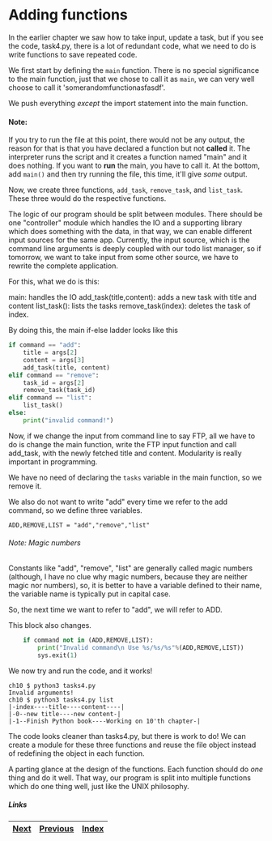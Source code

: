 # Adding functions

In the earlier chapter we saw how to take input, update a task, but if you see the code, task4.py, there is a lot of redundant code, what we need to do is write functions to save repeated code.

We first start by defining the `main` function. There is no special significance to the main function, just that we chose to call it as `main`, we can very well choose to call it 'somerandomfunctionasfasdf'.

We push everything _except_ the import statement into the main function.

#### Note: 
If you try to run the file at this point, there would not be any output, the reason for that is that you have declared a function but not **called** it. The interpreter runs the script and it creates a function named "main" and it does nothing. If you want to **run** the main, you have to call it. At the bottom, add `main()` and then try running the file, this time, it'll give _some_ output. 

Now, we create three functions, `add_task`, `remove_task`, and `list_task`. These three would do the respective functions.

The logic of our program should be split between modules. There should be one "controller" module which handles the IO and a supporting library which does something with the data, in that way, we can enable different input sources for the same app. Currently, the input source, which is the command line arguments is deeply coupled with our todo list manager, so if tomorrow, we want to take input from some other source, we have to rewrite the complete application.

For this, what we do is this:

main: handles the IO
add_task(title,content): adds a new task with title and content
list_task(): lists the tasks
remove_task(index): deletes the task of index.

By doing this, the main if-else ladder looks like this

```python
if command == "add":
    title = args[2]
    content = args[3]
    add_task(title, content)
elif command == "remove":
    task_id = args[2]
    remove_task(task_id)
elif command == "list": 
    list_task()
else:
    print("invalid command!")
```

Now, if we change the input from command line to say FTP, all we have to do is change the main function, write the FTP input function and call add_task, with the newly fetched title and content. Modularity is really important in programming.

We have no need of declaring the `tasks` variable in the main function, so we remove it.

We also do not want to write "add" every time we refer to the add command, so we define three variables.

    ADD,REMOVE,LIST = "add","remove","list"

###### Note: Magic numbers
Constants like "add", "remove", "list" are generally called magic numbers (although, I have no clue why magic numbers, because they are neither magic nor numbers), so, it is better to have a variable defined to their name, the variable name is typically put in capital case.

So, the next time we want to refer to "add", we will refer to ADD.

This block also changes.

```python
    if command not in (ADD,REMOVE,LIST):
        print("Invalid command\n Use %s/%s/%s"%(ADD,REMOVE,LIST))
        sys.exit(1)
```

We now try and run the code, and it works!

    ch10 $ python3 tasks4.py
    Invalid arguments!
    ch10 $ python3 tasks4.py list
    |-index----title----content----|
    |-0--new title----new content-|
    |-1--Finish Python book----Working on 10'th chapter-|

The code looks cleaner than tasks4.py, but there is work to do! We can create a module for these three functions and reuse the file object instead of redefining the object in each function.

A parting glance at the design of the functions. Each function should do _one_ thing and do it well. That way, our program is split into multiple functions which do one thing well, just like the UNIX philosophy.

##### Links

|[Next](12-modules-tasks.md) | [Previous](10-task.md) |  [Index](SUMMARY.md)
| ----| ----| ----| 